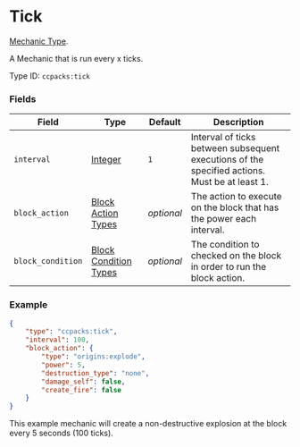 # Tick

[Mechanic Type](../mechanic_types.md).

A Mechanic that is run every x ticks.

Type ID: `ccpacks:tick`

### Fields

Field  | Type | Default | Description
-------|------|---------|-------------
`interval` | [Integer](../data_types/integer.md) | `1` | Interval of ticks between subsequent executions of the specified actions. Must be at least 1.
`block_action` | [Block Action Types](https://apoli.readthedocs.io/en/latest/types/block_action_types/) | *optional* | The action to execute on the block that has the power each interval.
`block_condition` | [Block Condition Types](https://apoli.readthedocs.io/en/latest/types/block_condition_types/) | *optional* | The condition to checked on the block in order to run the block action.

### Example
```json
{
	"type": "ccpacks:tick",
	"interval": 100,
	"block_action": {
		"type": "origins:explode",
		"power": 5,
		"destruction_type": "none",
		"damage_self": false,
		"create_fire": false
	}
}
```
This example mechanic will create a non-destructive explosion at the block every 5 seconds (100 ticks).
